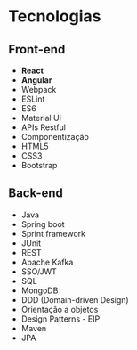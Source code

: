 # Tecnologias


## Front-end

* **React**
* **Angular**
* Webpack
* ESLint
* ES6
* Material UI
* APIs Restful
* Componentização
* HTML5
* CSS3
* Bootstrap

## Back-end

* Java
* Spring boot
* Sprint framework
* JUnit
* REST
* Apache Kafka
* SSO/JWT
* SQL
* MongoDB
* DDD (Domain-driven Design)
* Orientação a objetos
* Design Patterns - EIP
* Maven
* JPA
